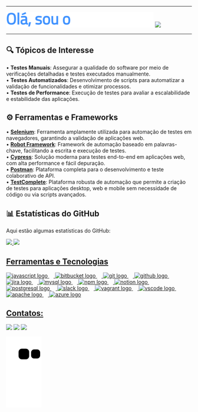 ## 
<hr>
<p>
  <img src="typewriter.gif" width="400">
  <img src="https://user-images.githubusercontent.com/74038190/212749447-bfb7e725-6987-49d9-ae85-2015e3e7cc41.gif" width="300">
</p>
<hr>

## 🔍 Tópicos de Interesse

  
• **Testes Manuais**: Assegurar a qualidade do software por meio de verificações detalhadas e testes executados manualmente.  
• **Testes Automatizados**: Desenvolvimento de scripts para automatizar a validação de funcionalidades e otimizar processos.  
• **Testes de Performance**: Execução de testes para avaliar a escalabilidade e estabilidade das aplicações.  

## ⚙️ Ferramentas e Frameworks

  
• **[Selenium](https://www.selenium.dev/)**: Ferramenta amplamente utilizada para automação de testes em navegadores, garantindo a validação de aplicações web.  
• **[Robot Framework](https://robotframework.org/)**: Framework de automação baseado em palavras-chave, facilitando a escrita e execução de testes.  
• **[Cypress](https://www.cypress.io/)**: Solução moderna para testes end-to-end em aplicações web, com alta performance e fácil depuração.  
• **[Postman](https://www.postman.com/)**: Plataforma completa para o desenvolvimento e teste colaborativo de API.  
• **[TestComplete](https://smartbear.com/product/testcomplete/)**: Plataforma robusta de automação que permite a criação de testes para aplicações desktop, web e mobile sem necessidade de código ou via scripts avançados.  


## 📊 Estatísticas do GitHub
Aqui estão algumas estatísticas do GitHub:
<div>
<a href="https://github.com/henriqueos92">
<img loading="lazy" height="180em" src="https://github-readme-stats.vercel.app/api/top-langs/?username=henriqueos92&layout=compact&langs_count=7&theme=midnight-purple"/>
<img loading="lazy" height="180em" src="https://github-readme-stats.vercel.app/api?username=henriqueos92&show_icons=true&theme=midnight-purple&include_all_commits=true&count_private=true"/>
</div>

###

## Ferramentas e Tecnologias
<div align="left">
  <img src="https://cdn.jsdelivr.net/gh/devicons/devicon/icons/javascript/javascript-original.svg" height="40" alt="javascript logo"  />
  <img width="12" />
  <img src="https://cdn.jsdelivr.net/gh/devicons/devicon/icons/bitbucket/bitbucket-original.svg" height="40" alt="bitbucket logo"  />
  <img width="12" />
  <img src="https://cdn.jsdelivr.net/gh/devicons/devicon/icons/git/git-original.svg" height="40" alt="git logo"  />
  <img width="12" />
  <img src="https://cdn.jsdelivr.net/gh/devicons/devicon/icons/github/github-original.svg" height="40" alt="github logo"  />
  <img width="12" />
  <img src="https://cdn.jsdelivr.net/gh/devicons/devicon/icons/jira/jira-original.svg" height="40" alt="jira logo"  />
  <img width="12" />
  <img src="https://cdn.jsdelivr.net/gh/devicons/devicon/icons/mysql/mysql-original.svg" height="40" alt="mysql logo"  />
  <img width="12" />
  <img src="https://cdn.jsdelivr.net/gh/devicons/devicon/icons/npm/npm-original-wordmark.svg" height="40" alt="npm logo"  />
  <img width="12" />
  <img src="https://cdn.jsdelivr.net/gh/devicons/devicon/icons/notion/notion-original.svg" height="40" alt="notion logo"  />
  <img width="12" />
  <img src="https://cdn.jsdelivr.net/gh/devicons/devicon/icons/postgresql/postgresql-original.svg" height="40" alt="postgresql logo"  />
  <img width="12" />
  <img src="https://cdn.jsdelivr.net/gh/devicons/devicon/icons/slack/slack-original.svg" height="40" alt="slack logo"  />
  <img width="12" />
  <img src="https://cdn.jsdelivr.net/gh/devicons/devicon/icons/vagrant/vagrant-original.svg" height="40" alt="vagrant logo"  />
  <img width="12" />
  <img src="https://cdn.jsdelivr.net/gh/devicons/devicon/icons/vscode/vscode-original.svg" height="40" alt="vscode logo"  />
  <img width="12" />
  <img src="https://cdn.jsdelivr.net/gh/devicons/devicon/icons/apache/apache-original.svg" height="40" alt="apache logo"  />
  <img width="12" />
  <img src="https://cdn.jsdelivr.net/gh/devicons/devicon/icons/azure/azure-original.svg" height="40" alt="azure logo"  />
</div>

###
## Contatos:
<div>
<a href="https://instagram.com/henriqueeo" target="_blank"><img loading="lazy" src="https://img.shields.io/badge/-Instagram-%23E4405F?style=for-the-badge&logo=instagram&logoColor=white" target="_blank"></a>
<a href = "mailto:henriqueos.92@gmail.com"><img loading="lazy" src="https://img.shields.io/badge/Gmail-D14836?style=for-the-badge&logo=gmail&logoColor=white" target="_blank"></a>
<a href="https://www.linkedin.com/in/henriqueos92" target="_blank"><img loading="lazy" src="https://img.shields.io/badge/-LinkedIn-%230077B5?style=for-the-badge&logo=linkedin&logoColor=white" target="_blank"></a>   
</div>

![Snake animation](https://github.com/henriqueos92/henriqueos92/blob/output/github-contribution-grid-snake.svg)
